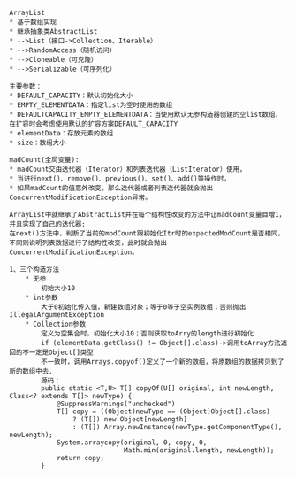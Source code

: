     ArrayList
    * 基于数组实现
    * 继承抽象类AbstractList
    * -->List（接口->Collection、Iterable）
    * -->RandomAccess（随机访问）
    * -->Cloneable（可克隆）
    * -->Serializable（可序列化）

    主要参数：
    * DEFAULT_CAPACITY：默认初始化大小
    * EMPTY_ELEMENTDATA：指定list为空时使用的数组
    * DEFAULTCAPACITY_EMPTY_ELEMENTDATA：当使用默认无参构造器创建的空list数组，在扩容时会考虑使用默认的扩容方案DEFAULT_CAPACITY
    * elementData：存放元素的数组
    * size：数组大小

    madCount(全局变量):
    * madCount交由迭代器（Iterator）和列表迭代器（ListIterator）使用，
    * 当进行next()、remove()、previous()、set()、add()等操作时，
    * 如果madCount的值意外改变，那么迭代器或者列表迭代器就会抛出ConcurrentModificationException异常。

    ArrayList中就继承了AbstractList并在每个结构性改变的方法中让madCount变量自增1，并且实现了自己的迭代器;
    在next()方法中，判断了当前的modCount跟初始化Itr时的expectedModCount是否相同，
    不同则说明列表数据进行了结构性改变，此时就会抛出ConcurrentModificationException。

    1、三个构造方法
        * 无参
            初始大小10
        * int参数
            大于0初始化传入值，新建数组对象；等于0等于空实例数组；否则抛出IllegalArgumentException
        * Collection参数
            定义为空集合时，初始化大小10；否则获取toArry的length进行初始化
            if (elementData.getClass() != Object[].class)->调用toArray方法返回的不一定是Object[]类型
            不一致时，调用Arrays.copyof()定义了一个新的数组，将原数组的数据拷贝到了新的数组中去.
            源码：
            public static <T,U> T[] copyOf(U[] original, int newLength, Class<? extends T[]> newType) {
                @SuppressWarnings("unchecked")
                T[] copy = ((Object)newType == (Object)Object[].class)
                    ? (T[]) new Object[newLength]
                    : (T[]) Array.newInstance(newType.getComponentType(), newLength);
                System.arraycopy(original, 0, copy, 0,
                                 Math.min(original.length, newLength));
                return copy;
            }
        
        